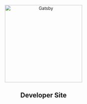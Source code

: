 <p align="center">
  <a href="https://www.maxmind.com">
    <img 
      alt="Gatsby" 
      src="https://www.maxmind.com/images/maxmind-header-logo.svg" 
      width="250"
    />
  </a>
</p>

<h2 align="center">
  Developer Site
</h2>